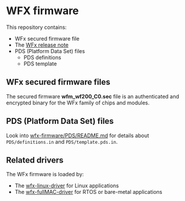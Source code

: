 # WFX firmware

This repository contains:

* WFx secured firmware file
* The [WFx release note][FW_RELEASE]
* PDS (Platform Data Set) files
  * PDS definitions
  * PDS template

## WFx secured firmware files

The secured firmware **wfm_wf200_C0.sec** file is an authenticated and encrypted binary for the WFx family of chips and modules.

## PDS (Platform Data Set) files

Look into [wfx-firmware/PDS/README.md][FW_DOC] for details about `PDS/definitions.in` and `PDS/template.pds.in`.

## Related drivers

The WFx firmware is loaded by:

* The [wfx-linux-driver][DRV_LINUX_REPO] for Linux applications
* The [wfx-fullMAC-driver][DRV_FMAC_REPO] for RTOS or bare-metal applications

[DRV_LINUX_REPO]: https://github.com/SiliconLabs/wfx-linux-driver
[DRV_FMAC_REPO]: https://github.com/SiliconLabs/wfx-fullMAC-driver
[FW_RELEASE]: CHANGES.md
[FW_DOC]: https://github.com/SiliconLabs/wfx-firmware/blob/master/PDS/README.md
